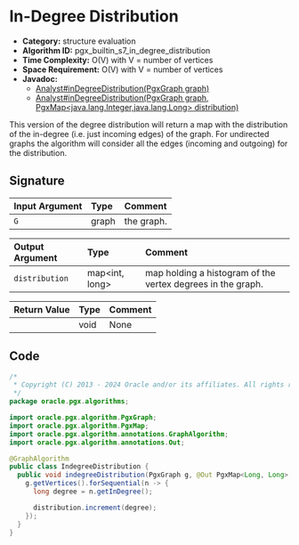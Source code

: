 # In-Degree Distribution

- **Category:** structure evaluation
- **Algorithm ID:** pgx_builtin_s7_in_degree_distribution
- **Time Complexity:** O(V) with V = number of vertices
- **Space Requirement:** O(V) with V = number of vertices
- **Javadoc:**
  - [Analyst#inDegreeDistribution(PgxGraph graph)](https://docs.oracle.com/en/database/oracle/property-graph/24.4/spgjv/oracle/pgx/api/Analyst.html#inDegreeDistribution_oracle_pgx_api_PgxGraph_)
  - [Analyst#inDegreeDistribution(PgxGraph graph, PgxMap<java.lang.Integer,java.lang.Long> distribution)](https://docs.oracle.com/en/database/oracle/property-graph/24.4/spgjv/oracle/pgx/api/Analyst.html#inDegreeDistribution_oracle_pgx_api_PgxGraph_oracle_pgx_api_PgxMap_)

This version of the degree distribution will return a map with the distribution of the in-degree (i.e. just incoming edges) of the graph. For undirected graphs the algorithm will consider all the edges (incoming and outgoing) for the distribution.

## Signature

| Input Argument | Type | Comment |
| :--- | :--- | :--- |
| `G` | graph | the graph. |

| Output Argument | Type | Comment |
| :--- | :--- | :--- |
| `distribution` | map<int, long> | map holding a histogram of the vertex degrees in the graph. |

| Return Value | Type | Comment |
| :--- | :--- | :--- |
| | void | None |

## Code

```java
/*
 * Copyright (C) 2013 - 2024 Oracle and/or its affiliates. All rights reserved.
 */
package oracle.pgx.algorithms;

import oracle.pgx.algorithm.PgxGraph;
import oracle.pgx.algorithm.PgxMap;
import oracle.pgx.algorithm.annotations.GraphAlgorithm;
import oracle.pgx.algorithm.annotations.Out;

@GraphAlgorithm
public class IndegreeDistribution {
  public void indegreeDistribution(PgxGraph g, @Out PgxMap<Long, Long> distribution) {
    g.getVertices().forSequential(n -> {
      long degree = n.getInDegree();

      distribution.increment(degree);
    });
  }
}
```
